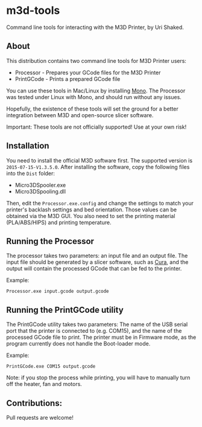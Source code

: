 # m3d-tools
Command line tools for interacting with the M3D Printer, by Uri Shaked.

## About

This distribution contains two command line tools for M3D Printer users:

* Processor - Prepares your GCode files for the M3D Printer
* PrintGCode - Prints a prepared GCode file

You can use these tools in Mac/Linux by installing [Mono](http://www.mono-project.com/). The Processor was tested under Linux with Mono, and should run without any issues.

Hopefully, the existence of these tools will set the ground for a better integration between M3D and open-source slicer software.

Important: These tools are not officially supported! Use at your own risk!

## Installation

You need to install the official M3D software first. The supported version is `2015-07-15-V1.3.5.0`. After installing the software, copy the following files into the `Dist` folder:

* Micro3DSpooler.exe
* Micro3DSpooling.dll

Then, edit the `Processor.exe.config` and change the settings to match your printer's backlash settings and bed orientation. Those values can be obtained via the M3D GUI.
You also need to set the printing material (PLA/ABS/HIPS) and printing temperature.

## Running the Processor

The processor takes two parameters: an input file and an output file. The input file should be generated by a slicer software, such as [Cura](https://ultimaker.com/en/products/cura-software), and the output will contain the processed GCode that can be fed to the printer.

Example:

`Processor.exe input.gcode output.gcode`

## Running the PrintGCode utility

The PrintGCode utility takes two parameters: The name of the USB serial port that the printer is connected to (e.g. COM15), and the name of the 
processed GCode file to print. The printer must be in Firmware mode, as the program currently does not handle the Boot-loader mode.

Example:

`PrintGCode.exe COM15 output.gcode`

Note: if you stop the process while printing, you will have to manually turn off the heater, fan and motors.

## Contributions:

Pull requests are welcome!
